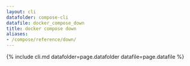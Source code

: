 ```yaml
---
layout: cli
datafolder: compose-cli
datafile: docker_compose_down
title: docker compose down
aliases:
- /compose/reference/down/
---
```

<!--
Sorry, but the contents of this page are automatically generated from
Docker's source code. If you want to suggest a change to the text that appears
here, you'll need to find the string by searching this repo:
https://github.com/docker/compose
-->
{% include cli.md datafolder=page.datafolder datafile=page.datafile %}
